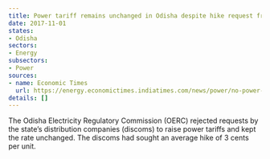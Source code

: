 ```yaml
---
title: Power tariff remains unchanged in Odisha despite hike request from utilities
date: 2017-11-01
states:
- Odisha
sectors:
- Energy
subsectors:
- Power
sources:
- name: Economic Times
  url: https://energy.economictimes.indiatimes.com/news/power/no-power-tariff-hike-in-odisha/61254519
details: []
---
```


The Odisha Electricity Regulatory Commission (OERC) rejected requests by the state’s distribution companies (discoms) to raise power tariffs and kept the rate unchanged. The discoms had sought an average hike of 3 cents per unit.
